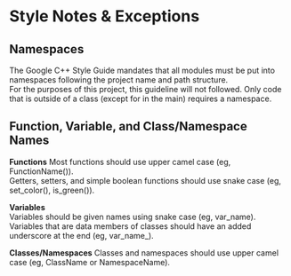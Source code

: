 # Style Notes & Exceptions

## Namespaces
The Google C++ Style Guide mandates that all modules must be put into namespaces following the project name and path structure.  
For the purposes of this project, this guideline will not followed. Only code that is outside of a class (except for in the main) requires a namespace.

## Function, Variable, and Class/Namespace Names
**Functions**
Most functions should use upper camel case (eg, FunctionName()).  
Getters, setters, and simple boolean functions should use snake case (eg, set_color(), is_green()).  
  
**Variables**  
Variables should be given names using snake case (eg, var_name).  
Variables that are data members of classes should have an added underscore at the end (eg, var_name_).  
  
**Classes/Namespaces**
Classes and namespaces should use upper camel case (eg, ClassName or NamespaceName).